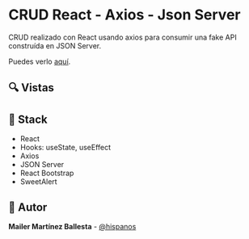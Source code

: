 # CRUD React - Axios - Json Server
CRUD realizado con React usando axios para consumir una fake API construída en JSON Server. 

Puedes verlo [aquí](https://ejemplo.com).

## 🔍 Vistas 

<!-- ### 💻 Desktop

![Vista desktop](https://i.imgur.com/T2NDoiN.jpg)


![Vista mobile](https://i.imgur.com/i43uoFg.jpg) -->


## 📌 Stack

- React
- Hooks: useState, useEffect
- Axios
- JSON Server
- React Bootstrap
- SweetAlert

## 🌟 Autor

**Mailer Martínez Ballesta** - [@hispanos](https://github.com/hispanos)


